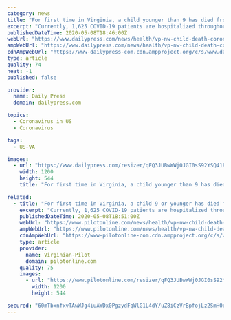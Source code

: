 ```yaml
---
category: news
title: "For first time in Virginia, a child younger than 9 has died from COVID-19"
excerpt: "Currently, 1,625 COVID-19 patients are hospitalized throughout the state, according to t Hospital and Healthcare Association. As of Friday morning, 2,997 COVID-19 patie"
publishedDateTime: 2020-05-08T18:46:00Z
webUrl: "https://www.dailypress.com/news/health/vp-nw-child-death-coronavirus-20200508-5g5qevh4gvcdvgv4wjgkzvc2pi-story.html"
ampWebUrl: "https://www.dailypress.com/news/health/vp-nw-child-death-coronavirus-20200508-5g5qevh4gvcdvgv4wjgkzvc2pi-story.html?outputType=amp"
cdnAmpWebUrl: "https://www-dailypress-com.cdn.ampproject.org/c/s/www.dailypress.com/news/health/vp-nw-child-death-coronavirus-20200508-5g5qevh4gvcdvgv4wjgkzvc2pi-story.html?outputType=amp"
type: article
quality: 74
heat: -1
published: false

provider:
  name: Daily Press
  domain: dailypress.com

topics:
  - Coronavirus in US
  - Coronavirus

tags:
  - US-VA

images:
  - url: "https://www.dailypress.com/resizer/qFQ3JUBwWWj0JGI0sS92YSQ41EY=/1200x0/top/arc-anglerfish-arc2-prod-tronc.s3.amazonaws.com/public/ATCOJGSKURDBREGQSQISPVMSLY.JPG"
    width: 1200
    height: 544
    title: "For first time in Virginia, a child younger than 9 has died from COVID-19"

related:
  - title: "For first time in Virginia, a child 9 or younger has died from COVID-19"
    excerpt: "Currently, 1,625 COVID-19 patients are hospitalized throughout the state, according to t Hospital and Healthcare Association. As of Friday morning, 2,997 COVID-19 patie"
    publishedDateTime: 2020-05-08T18:51:00Z
    webUrl: "https://www.pilotonline.com/news/health/vp-nw-child-death-coronavirus-20200508-5g5qevh4gvcdvgv4wjgkzvc2pi-story.html"
    ampWebUrl: "https://www.pilotonline.com/news/health/vp-nw-child-death-coronavirus-20200508-5g5qevh4gvcdvgv4wjgkzvc2pi-story.html?outputType=amp"
    cdnAmpWebUrl: "https://www-pilotonline-com.cdn.ampproject.org/c/s/www.pilotonline.com/news/health/vp-nw-child-death-coronavirus-20200508-5g5qevh4gvcdvgv4wjgkzvc2pi-story.html?outputType=amp"
    type: article
    provider:
      name: Virginian-Pilot
      domain: pilotonline.com
    quality: 75
    images:
      - url: "https://www.pilotonline.com/resizer/qFQ3JUBwWWj0JGI0sS92YSQ41EY=/1200x0/top/arc-anglerfish-arc2-prod-tronc.s3.amazonaws.com/public/ATCOJGSKURDBREGQSQISPVMSLY.JPG"
        width: 1200
        height: 544

secured: "60mTbxnfxvTAwWJg4iuAWDx0PgzydFqWlG1L4dY/uZ8iCzVrBpfojLz2SmH0qHXcBuKlh4AMpDtZM5MEhc8faiGSpooUZPU086zvvf25hzT/jnBEMImx2PatY8Z6Zb92+tV+yI0XvRfIvzVN5O387zKYyVCwMNvjVFU48IT6FOp4lKoc3ZOUBh1z5TnV4moRQXF1W0FsOIXxnOoEczPKU5K7ceCKRp6iBy7qmWA9T6o5H9fU2pTQONJeEyMOeyDLUEaFGJMJGosrq+d15z/YgjQ4aeWRdiNt7iY0+8K2samyja8lh18Vw0jLbaVGHmrawZBI8GsaMrEPbZ5kHCp4STDB6n2NoK8LaY6FcXrzA1BlIo3zYuH3dddgj4YTUYYU4LtDcOSaPEtiKwOE9eDmO7bpNPEHPQmiO4+x41Ab0GysKa08UCKTeZ0uB3XwvPqzTqYYDj+p8Kbb2QDe0v6mQ/McaUkpdDIBM2d4is5CoCY=;7+e/Hskn6tR1bAjZ0r436w=="
---
```


